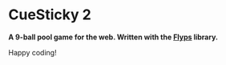 CueSticky 2
===========

**A 9-ball pool game for the web. Written with the [Flyps] library.**

  [Flyps]: https://github.com/Contargo/flyps


Happy coding!